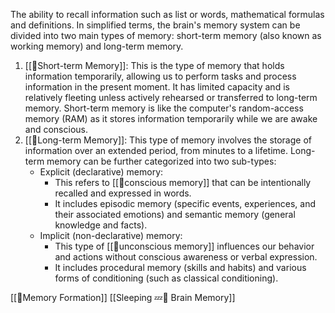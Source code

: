 The ability to recall information such as list or words, mathematical formulas and definitions.
In simplified terms, the brain's memory system can be divided into two main types of memory: short-term memory (also known as working memory) and long-term memory.

1.  [[🧠Short-term Memory]]: This is the type of memory that holds information temporarily, allowing us to perform tasks and process information in the present moment. It has limited capacity and is relatively fleeting unless actively rehearsed or transferred to long-term memory. Short-term memory is like the computer's random-access memory (RAM) as it stores information temporarily while we are awake and conscious.
2.  [[🧠Long-term Memory]]: This type of memory involves the storage of information over an extended period, from minutes to a lifetime. Long-term memory can be further categorized into two sub-types:    
    -   Explicit (declarative) memory: 
	    - This refers to [[🧠conscious memory]] that can be intentionally recalled and expressed in words. 
	    - It includes episodic memory (specific events, experiences, and their associated emotions) and semantic memory (general knowledge and facts).        
    -   Implicit (non-declarative) memory: 
	    - This type of [[🧠unconscious memory]] influences our behavior and actions without conscious awareness or verbal expression. 
	    - It includes procedural memory (skills and habits) and various forms of conditioning (such as classical conditioning).


[[🧠Memory Formation]]
[[Sleeping 💤🧠 Brain Memory]]


